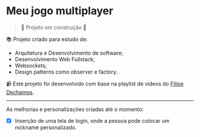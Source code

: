 # Meu jogo multiplayer

> :construction: Projeto em construção :construction:

📚 Projeto criado para estudo de: 
- Arquitetura e Desenvolvimento de software;
- Desenvolvimento Web Fullstack;
- Websockets;
- Design patterns como observer e factory.

📹 Este projeto foi desenvolvido com base na playlist de vídeos do [Filipe Dechamps](https://www.youtube.com/playlist?list=PLMdYygf53DP5SVQQrkKCVWDS0TwYLVitL).

-----

As melhorias e personalizações criadas até o momento:

- [x] Inserção de uma tela de login, onde a pessoa pode colocar um nickname personalizado.
